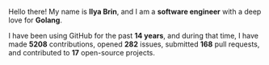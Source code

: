Hello there! My name is **Ilya Brin**, and I am a **software engineer** with a deep love for **Golang**.

I have been using GitHub for the past **14 years**, and during that time, I have made **5208** contributions, opened **282** issues, submitted **168** pull requests, and contributed to **17** open-source projects.
